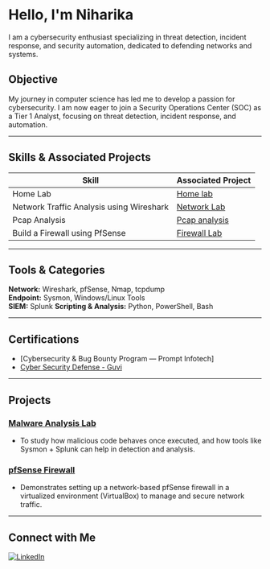 # Hello, I'm Niharika 

I am a cybersecurity enthusiast specializing in threat detection, incident response, and security automation, dedicated to defending networks and systems.


## Objective
My journey in computer science has led me to develop a passion for cybersecurity. I am now eager to join a Security Operations Center (SOC) as a Tier 1 Analyst, focusing on threat detection, incident response, and automation.

---

## Skills & Associated Projects

| Skill | Associated Project |
|-------|------------------|
| Home Lab | [Home lab](https://github.com/Niharika80/Malware-Analysis-Lab) |
| Network Traffic Analysis using Wireshark| [Network Lab](https://github.com/Niharika80/WebStrike-Lab-CyberDefenders) |
| Pcap Analysis | [Pcap analysis](https://github.com/Niharika80/HawkEye-Lab-CyberDefenders) |
| Build a Firewall using PfSense | [Firewall Lab](https://github.com/Niharika80/pfSense-Firewall-Lab) |

---

## Tools & Categories

**Network:** Wireshark, pfSense, Nmap, tcpdump  
**Endpoint:** Sysmon, Windows/Linux Tools  
**SIEM:** Splunk
**Scripting & Analysis:** Python, PowerShell, Bash  

---

## Certifications
- [Cybersecurity & Bug Bounty Program — Prompt Infotech]
- [Cyber Security Defense - Guvi](https://www.guvi.in/share-certificate/4807Kb4BDcA17m3612)

---

## Projects

### [Malware Analysis Lab](https://github.com/Niharika80/Malware-Analysis-Lab)
- To study how malicious code behaves once executed, and how tools like Sysmon + Splunk can help in detection and analysis.

### [pfSense Firewall](https://github.com/Niharika80/pfSense-Firewall-Lab)
- Demonstrates setting up a network-based pfSense firewall in a virtualized environment (VirtualBox) to manage and secure network traffic.

---

## Connect with Me

[![LinkedIn](https://img.shields.io/badge/LinkedIn-Niharika-blue?logo=linkedin)](https://www.linkedin.com/in/niabellvine/) 
